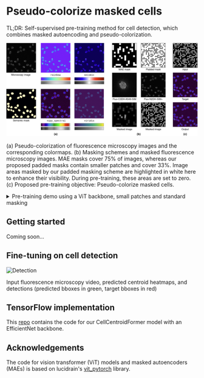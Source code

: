 # Pseudo-colorize masked cells
TL;DR: Self-supervised pre-training method for cell detection, which combines masked autoencoding and pseudo-colorization.

![Overview](pseudo-colorize-masked-cells.jpg)

(a) Pseudo-colorization of fluorescence microscopy images and the corresponding colormaps. 
(b) Masking schemes and masked fluorescence microscopy images. MAE masks cover 75\% of images, whereas our proposed padded masks contain smaller patches and cover 33\%. 
Image areas masked by our padded masking scheme are highlighted in white here to enhance their visibility. During pre-training, these areas are set to zero. 
(c) Proposed pre-training objective: Pseudo-colorize masked cells.

<details>
<summary>Pre-training demo using a ViT backbone, small patches and standard masking</summary>
<img src="pre-training.gif"/>

Image size 384x384, Patch size 8x8, masking ratio: 0.33, pre-training target: fluorescence microscopy video pseudo-colorized with the nipy_spectral colormap
</details>

## Getting started
Coming soon...

## Fine-tuning on cell detection

![Detection](detection.gif)

Input fluorescence microscopy video, predicted centroid heatmaps, and detections (predicted bboxes in green, target bboxes in red)

## TensorFlow implementation
This [repo](https://github.com/roydenwa/cell-centroid-former) contains the code for our CellCentroidFormer model with an EfficientNet backbone.

## Acknowledgements
The code for vision transformer (ViT) models and masked autoencoders (MAEs) is based on lucidrain's [vit_pytorch](https://github.com/lucidrains/vit-pytorch) library.
